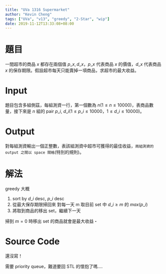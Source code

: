 ```yaml
---
title: "UVa 1316 Supermarket"
author: "Kevin Cheng"
tags: ["UVa", "v13", "greedy", "2-Star", "wip"]
date: 2019-11-12T13:33:08+08:00
---
```


# 題目
一間超市的商品 $x$ 都存在兩個值 $p\_x, d\_x$，$p\_x$ 代表商品 $x$ 的價值，$d\_x$ 代表商品 $x$ 的保存期限。假設超市每天只能賣掉一項商品，求超市的最大收益。

<!--more-->

# Input
題目包含多組側茲，每組測資一行，第一個數為 $n(1 \le n \le 10000)$，表商品數量，接下來是 $n$ 組的 pair $p\_i$, $d\_i (1 \le p\_i \le 10000，1 \le d\_i \le 10000)$。

# Output
對每組測資輸出一個正整數，表該組測資中超市可獲得的最佳收益，`兩組測資的 output 之間以 space 間格`(特別的規則)。

# 解法
greedy 大概

1. sort by $d\_i$ desc, $p\_i$ desc
2. 從最大保存期限掃回來 對每一天 m 取目前 set 中 $d\_i \ge m$ 的 $max(p\_i)$
3. 將取到商品的移出 set，繼續下一天

掃到 $m = 0$ 時移出 set 的商品就會是最大收益・

# Source Code
還沒寫！

需要 priority queue，難道要回 STL 的懷抱了嗎....

<!-- < readfile file="uva/OOXX" highlight="OOXX" > -->
